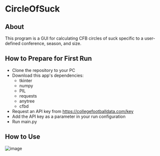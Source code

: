 # CircleOfSuck

## About
This program is a GUI for calculating CFB circles of suck specific to a user-defined conference, season, and size.

## How to Prepare for First Run

- Clone the repository to your PC
- Download this app's dependencies:
  - tkinter
  - numpy
  - PIL
  - requests
  - anytree
  - cfbd
- Request an API key from https://collegefootballdata.com/key
- Add the API key as a parameter in your run configuration
- Run main.py

## How to Use

![image](https://user-images.githubusercontent.com/66658952/200226511-e388065a-0eb8-494a-b7fc-52d10db480b6.png)
